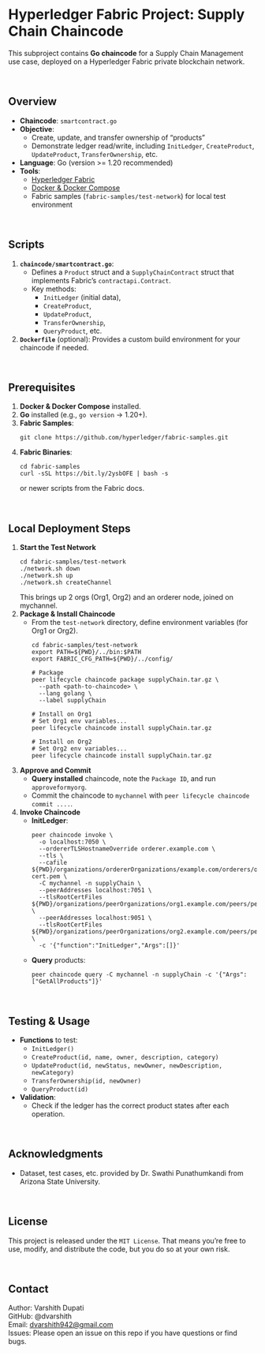 # Hyperledger Fabric Project: Supply Chain Chaincode

This subproject contains **Go chaincode** for a Supply Chain Management use case, deployed on a Hyperledger Fabric private blockchain network.

<br/>

## Overview
- **Chaincode**: `smartcontract.go`  
- **Objective**: 
  - Create, update, and transfer ownership of “products”  
  - Demonstrate ledger read/write, including `InitLedger`, `CreateProduct`, `UpdateProduct`, `TransferOwnership`, etc.
- **Language**: Go (version >= 1.20 recommended)  
- **Tools**: 
  - [Hyperledger Fabric](https://github.com/hyperledger/fabric)  
  - [Docker & Docker Compose](https://www.docker.com/)  
  - Fabric samples (`fabric-samples/test-network`) for local test environment

<br/>

## Scripts
1. **`chaincode/smartcontract.go`**:  
   - Defines a `Product` struct and a `SupplyChainContract` struct that implements Fabric’s `contractapi.Contract`.
   - Key methods: 
     - `InitLedger` (initial data), 
     - `CreateProduct`, 
     - `UpdateProduct`, 
     - `TransferOwnership`, 
     - `QueryProduct`, etc.
2. **`Dockerfile`** (optional): Provides a custom build environment for your chaincode if needed.

<br/>

## Prerequisites
1. **Docker & Docker Compose** installed.  
2. **Go** installed (e.g., `go version` → 1.20+).  
3. **Fabric Samples**: 
   ```
   git clone https://github.com/hyperledger/fabric-samples.git
   ```
4. **Fabric Binaries**:
   ```
   cd fabric-samples
   curl -sSL https://bit.ly/2ysbOFE | bash -s
   ```
   or newer scripts from the Fabric docs.

<br/>

## Local Deployment Steps
1. **Start the Test Network**
   ```
   cd fabric-samples/test-network
   ./network.sh down
   ./network.sh up
   ./network.sh createChannel
   ```
   This brings up 2 orgs (Org1, Org2) and an orderer node, joined on mychannel.
2. **Package & Install Chaincode**
   - From the `test-network` directory, define environment variables (for Org1 or Org2).
     ```
     cd fabric-samples/test-network
     export PATH=${PWD}/../bin:$PATH
     export FABRIC_CFG_PATH=${PWD}/../config/

     # Package
     peer lifecycle chaincode package supplyChain.tar.gz \
       --path <path-to-chaincode> \
       --lang golang \
       --label supplyChain

     # Install on Org1
     # Set Org1 env variables...
     peer lifecycle chaincode install supplyChain.tar.gz

     # Install on Org2
     # Set Org2 env variables...
     peer lifecycle chaincode install supplyChain.tar.gz
     ```
3. **Approve and Commit**
   - **Query installed** chaincode, note the `Package ID`, and run `approveformyorg`.
   - Commit the chaincode to `mychannel` with `peer lifecycle chaincode commit ....`.
4. **Invoke Chaincode**
   - **InitLedger**:
     ```
     peer chaincode invoke \
       -o localhost:7050 \
       --ordererTLSHostnameOverride orderer.example.com \
       --tls \
       --cafile ${PWD}/organizations/ordererOrganizations/example.com/orderers/orderer.example.com/msp/tlscacerts/tlsca.example.com-cert.pem \
       -C mychannel -n supplyChain \
       --peerAddresses localhost:7051 \
       --tlsRootCertFiles ${PWD}/organizations/peerOrganizations/org1.example.com/peers/peer0.org1.example.com/tls/ca.crt \
       --peerAddresses localhost:9051 \
       --tlsRootCertFiles ${PWD}/organizations/peerOrganizations/org2.example.com/peers/peer0.org2.example.com/tls/ca.crt \
       -c '{"function":"InitLedger","Args":[]}'
     ```
   - **Query** products:
     ```
     peer chaincode query -C mychannel -n supplyChain -c '{"Args":["GetAllProducts"]}'
     ```

<br/>

## Testing & Usage
- **Functions** to test:
  - `InitLedger()`
  - `CreateProduct(id, name, owner, description, category)`
  - `UpdateProduct(id, newStatus, newOwner, newDescription, newCategory)`
  - `TransferOwnership(id, newOwner)`
  - `QueryProduct(id)`
- **Validation**:
  - Check if the ledger has the correct product states after each operation.

<br/>

## Acknowledgments
- Dataset, test cases, etc. provided by Dr. Swathi Punathumkandi from Arizona State University.

 </br>

## License
This project is released under the `MIT License`. That means you’re free to use, modify, and distribute the code, but you do so at your own risk.

 </br>

## Contact
Author: Varshith Dupati </br>
GitHub: @dvarshith </br>
Email: dvarshith942@gmail.com </br>
Issues: Please open an issue on this repo if you have questions or find bugs. </br>
